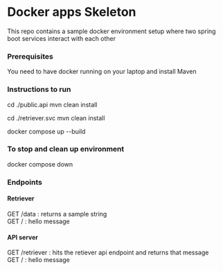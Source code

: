 # Docker apps Skeleton


 This repo contains a sample docker environment setup where two spring boot services interact with each other

### Prerequisites
You need to have docker running on your laptop and install Maven

### Instructions to run

cd ./public.api
mvn clean install

cd ./retriever.svc
mvn clean install

docker compose up --build


### To stop and clean up environment

docker compose down


### Endpoints
#### Retriever
GET /data : returns a sample string  
GET / : hello message  

#### API server
GET /retriever : hits the retiever api endpoint and returns that message  
GET / : hello message  

